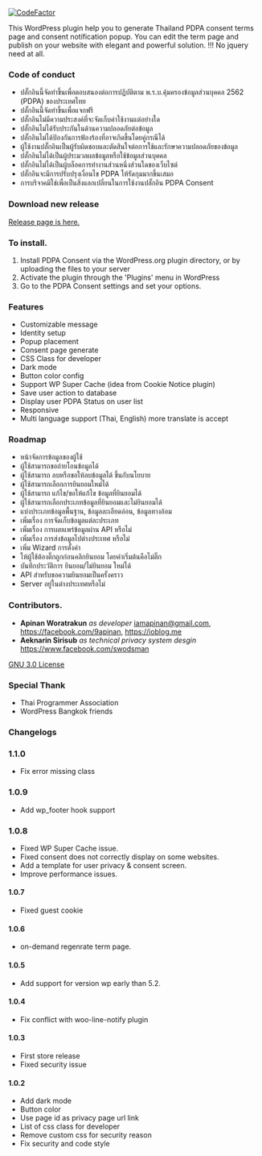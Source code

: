 [![CodeFactor](https://www.codefactor.io/repository/github/iamapinan/pdpa-consent/badge)](https://www.codefactor.io/repository/github/iamapinan/pdpa-consent)

This WordPress plugin help you to generate Thailand PDPA consent terms page and consent notification popup. 
You can edit the term page and publish on your website with elegant and powerful solution. !!! No jquery need at all.

### Code of conduct

- ปลั๊กอินนี้จัดทำขึ้นเพื่อตอบสนองต่อการปฏิบัติตาม พ.ร.บ.คุ้มครองข้อมูลส่วนบุคคล 2562 (PDPA) ของประเทศไทย
- ปลั๊กอินนี้จัดทำขึ้นเพื่อแจกฟรี
- ปลั๊กอินไม่มีความประสงค์ที่จะจัดเก็บค่าใช้งานแต่อย่างใด
- ปลั๊กอินไม่ได้รับประกันในด้านความปลอดภัยต่อข้อมูล
- ปลั๊กอินไม่ได้ป้องกันการฟ้องร้องที่อาจเกิดขึ้นโดยคู่กรณีได้  
- ผู้ใช้งานปลั๊กอินเป็นผู้รับผิดชอบและตัดสินใจต่อการใช้และรักษาความปลอดภัยของข้อมูล
- ปลั๊กอินไม่ได้เป็นผู้ประมวลผลข้อมูลหรือใช้ข้อมูลส่วนบุคคล
- ปลั๊กอินไม่ได้เป็นผู้บล็อคการทำงานส่วนหนึ่งส่วนใดของเว็บไซต์ 
- ปลั๊กอินจะมีการปรับปรุงเงื่อนไข PDPA ให้รัดกุมมากขึ้นเสมอ
- การบริจาคมิใช่เพื่อเป็นสิ่งแลกเปลี่ยนในการใช้งานปลั๊กอิน PDPA Consent


### Download new release
[Release page is here.](https://github.com/iamapinan/PDPA-Consent/releases)

### To install. 
1. Install PDPA Consent via the WordPress.org plugin directory, or by uploading the files to your server
2. Activate the plugin through the 'Plugins' menu in WordPress
3. Go to the PDPA Consent settings and set your options.

### Features
* Customizable message
* Identity setup
* Popup placement
* Consent page generate
* CSS Class for developer
* Dark mode
* Button color config
* Support WP Super Cache (idea from Cookie Notice plugin)
* Save user action to database
* Display user PDPA Status on user list
* Responsive
* Multi language support (Thai, English) more translate is accept

### Roadmap

* หน้าจัดการข้อมูลของผู้ใช้
* ผู้ใช้สามารถขอถ่ายโอนข้อมูลได้
* ผู้ใช้สามารถ ลบหรือขอให้ลบข้อมูลได้ ขึ้นกับนโยบาย
* ผู้ใช้สามารถเลือกการยินยอมใหม่ได้
* ผู้ใช้สามารถ แก้ไข/ขอให้แก้ไข ข้อมูลที่ยินยอมได้
* ผู้ใช้สามารถเลือกประเภทข้อมูลที่ยินยอมและไม่ยินยอมได้
* แบ่งประเภทข้อมูลพื้นฐาน, ข้อมูลละเอียดอ่อน, ข้อมูลทางอ้อม
* เพิ่มเรื่อง การจัดเก็บข้อมูลแต่ละประเภท
* เพิ่มเรื่อง การเผยแพร่ข้อมูลผ่าน API หรือไม่
* เพิ่มเรื่อง การส่งข้อมูลไปต่างประเทศ หรือไม่
* เพิ่ม Wizard การตั้งค่า
* ให้ผู้ใช้ต้องติ๊กถูกก่อนคลิกยินยอม โดยค่าเริ่มต้นคือไม่ติ๊ก
* บันทึกประวัติการ ยินยอม/ไม่ยินยอม ใหม่ได้
* API สำหรับขอความยินยอมเป็นครั้งคราว
* Server อยู่ในต่างประเทศหรือไม่

### Contributors.
- **Apinan Woratrakun** *as developer* <iamapinan@gmail.com>, <https://facebook.com/9apinan>, <https://ioblog.me>
- **Aeknarin Sirisub** *as technical privacy system desgin* <https://www.facebook.com/swodsman>

[GNU 3.0 License](https://opensource.org/licenses/lgpl-3.0.html0)

### Special Thank
* Thai Programmer Association
* WordPress Bangkok friends

### Changelogs
### 1.1.0
* Fix error missing class

### 1.0.9
* Add wp_footer hook support

### 1.0.8
* Fixed WP Super Cache issue.
* Fixed consent does not correctly display on some websites.
* Add a template for user privacy & consent screen.
* Improve performance issues.

#### 1.0.7
* Fixed guest cookie

#### 1.0.6
* on-demand regenrate term page.

#### 1.0.5
* Add support for version wp early than 5.2.

#### 1.0.4
* Fix conflict with woo-line-notify plugin

#### 1.0.3
* First store release
* Fixed security issue

#### 1.0.2
* Add dark mode
* Button color
* Use page id as privacy page url link
* List of css class for developer
* Remove custom css for security reason
* Fix security and code style
